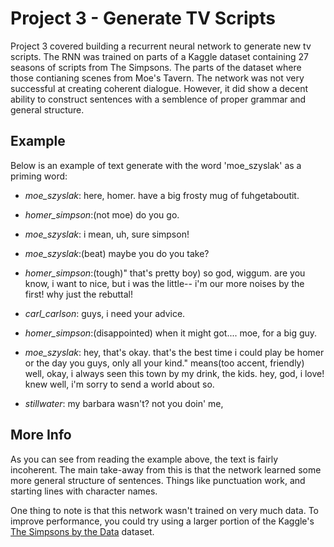 # Project 3 - Generate TV Scripts
Project 3 covered building a recurrent neural network to generate new tv scripts. The RNN was trained on parts of a Kaggle dataset containing 27 seasons of scripts from The Simpsons. The parts of the dataset where those contianing scenes from Moe's Tavern. The network was not very successful at creating coherent dialogue. However, it did show a decent ability to construct sentences with a semblence of proper grammar and general structure.

## Example
Below is an example of text generate with the word 'moe_szyslak' as a priming word:

- *moe_szyslak*: here, homer. have a big frosty mug of fuhgetaboutit.

- *homer_simpson*:(not moe) do you go.

- *moe_szyslak*: i mean, uh, sure simpson!


- *moe_szyslak*:(beat) maybe you do you take?

- *homer_simpson*:(tough)" that's pretty boy) so god, wiggum. are you know, i want to nice, but i was the little-- i'm our more noises by the first! why just the rebuttal!

- *carl_carlson*: guys, i need your advice.

- *homer_simpson*:(disappointed) when it might got.... moe, for a big guy.

- *moe_szyslak*: hey, that's okay. that's the best time i could play be homer or the day you guys, only all your kind." means(too accent, friendly) well, okay, i always seen this town by my drink, the kids. hey, god, i love! knew well, i'm sorry to send a world about so.

- *stillwater*: my barbara wasn't? not you doin' me,

## More Info
As you can see from reading the example above, the text is fairly incoherent. The main take-away from this is that the network learned some more general structure of sentences. Things like punctuation work, and starting lines with character names. 

One thing to note is that this network wasn't trained on very much data. To improve performance, you could try using a larger portion of the Kaggle's [The Simpsons by the Data](https://www.kaggle.com/wcukierski/the-simpsons-by-the-data) dataset.
